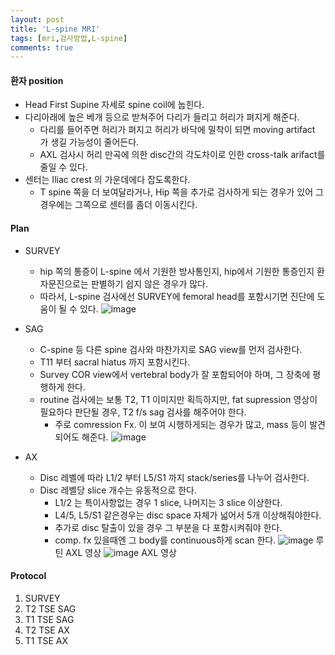 ```yaml
---
layout: post
title: 'L-spine MRI'
tags: [mri,검사방법,L-spine]
comments: true
---
```


#### 환자 position
- Head First Supine 자세로 spine coil에 눕힌다.
- 다리아래에 높은 베개 등으로 받쳐주어 다리가 들리고 허리가 펴지게 해준다.
    - 다리를 들어주면 허리가 펴지고 허리가 바닥에 밀착이 되면 moving artifact 가 생길 가능성이 줄어든다. 
    - AXL 검사시 허리 만곡에 의한 disc간의 각도차이로 인한 cross-talk arifact를 줄일 수 있다. 
- 센터는 Iliac crest 의 가운데에다 잡도록한다.  
    - T spine 쪽을 더 보여달라거나, Hip 쪽을 추가로 검사하게 되는 경우가 있어 그 경우에는 그쪽으로 센터를 좀더 이동시킨다.

#### Plan
- SURVEY
    - hip 쪽의 통증이 L-spine 에서 기원한 방사통인지, hip에서 기원한 통증인지 환자문진으로는 판별하기 쉽지 않은 경우가 많다.
    - 따라서, L-spine 검사에선 SURVEY에 femoral head를 포함시기면 진단에 도움이 될 수 있다.
![image](https://github.com/woobinww/woobinww.github.io/assets/111553878/3d169f06-ec09-4d65-a4df-70f56375e6cd)

- SAG
    - C-spine 등 다른 spine 검사와 마찬가지로 SAG view를 먼저 검사한다.
    - T11 부터 sacral hiatus 까지 포함시킨다.
    - Survey COR view에서 vertebral body가 잘 포함되어야 하며, 그 장축에 평행하게 한다. 
    - routine 검사에는 보통 T2, T1 이미지만 획득하지만, fat supression 영상이 필요하다 판단될 경우, T2 f/s sag 검사를 해주어야 한다. 
        - 주로 comression Fx. 이 보여 시행하게되는 경우가 많고, mass 등이 발견되어도  해준다.
![image](https://github.com/woobinww/woobinww.github.io/assets/111553878/6c7c1906-c6a5-4313-8380-0b00e4f41d6c)

- AX 
    - Disc 레벨에 따라 L1/2 부터 L5/S1 까지 stack/series를 나누어 검사한다.
    - Disc 레벨당 slice 개수는 유동적으로 한다. 
        - L1/2 는 특이사항없는 경우 1 slice, 나머지는 3 slice 이상한다.
        - L4/5, L5/S1 같은경우는 disc space 자체가 넓어서 5개 이상해줘야한다.
        - 추가로 disc 탈출이 있을 경우 그 부분을 다 포함시켜줘야 한다.
        - comp. fx 있을때엔 그 body를 continuous하게 scan 한다.
![image](https://github.com/woobinww/woobinww.github.io/assets/111553878/d5ef011c-7074-446b-9265-5dcc8be2c4b7)
    루틴 AXL 영상
![image](https://github.com/woobinww/woobinww.github.io/assets/111553878/58a70d32-6558-4b8a-abf2-9221d7d95f01)
    AXL 영상 

#### Protocol
1. SURVEY
2. T2 TSE SAG
3. T1 TSE SAG
4. T2 TSE AX
5. T1 TSE AX
